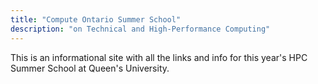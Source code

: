 ```yaml
---
title: "Compute Ontario Summer School"
description: "on Technical and High-Performance Computing"
---
```


This is an informational site with all the links and info for this year's 
HPC Summer School at Queen's University.

